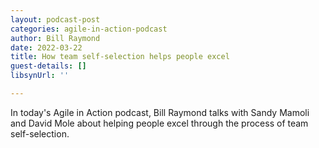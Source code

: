 ```yaml
---
layout: podcast-post
categories: agile-in-action-podcast
author: Bill Raymond
date: 2022-03-22
title: How team self-selection helps people excel
guest-details: []
libsynUrl: ''

---
```

In today's Agile in Action podcast, Bill Raymond talks with Sandy Mamoli and David Mole about helping people excel through the process of team self-selection.